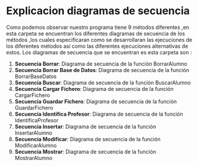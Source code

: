 # Explicacion diagramas de secuencia

Como podemos observar nuestro programa tiene 9 métodos diferentes ,en esta carpeta se encuentran los 
diferentes diagramas de secuencia de los métodos ,los cuales especificaran como se desarrollaran las 
ejecuciones de los diferentes métodos asi como las diferentes ejecuciones alternativas de estos.
Los diagramas de secuencia que se encuentran es esta carpeta son :

1. **Secuencia Borrar**: Diagrama de secuencia de la función BorrarAlumno
2. **Secuencia Borrar Base de Datos**: Diagrama de secuencia de la función BorrarBaseDatos
3. **Secuencia Buscar**: Diagrama de secuencia de la función BuscarAlumno
4. **Secuencia Cargar Fichero**: Diagrama de secuencia de la función CargarFichero
5. **Secuencia Guardar Fichero**: Diagrama de secuencia de la función GuardarFichero
6. **Secuencia Identifica Profesor**: Diagrama de secuencia de la función IdentificaProfesor
7. **Secuencia Insertar**: Diagrama de secuencia de la función InsertarAlumno
8. **Secuencia Modificar**: Diagrama de secuencia de la función ModificarAlumno
9. **Secuencia Mostrar**: Diagrama de secuencia de la función MostrarAlumno
